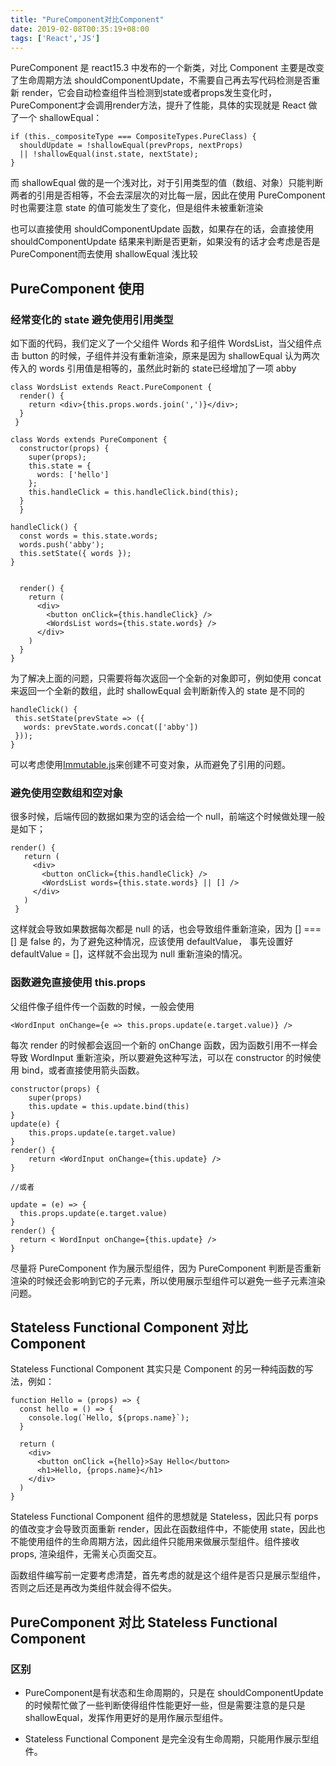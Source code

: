 ```yaml
---
title: "PureComponent对比Component"
date: 2019-02-08T00:35:19+08:00
tags: ['React','JS']
---
```


PureComponent 是 react15.3 中发布的一个新类，对比 Component 主要是改变了生命周期方法 shouldComponentUpdate，不需要自己再去写代码检测是否重新 render，它会自动检查组件当检测到state或者props发生变化时，PureComponent才会调用render方法，提升了性能，具体的实现就是 React 做了一个 shallowEqual：

```
if (this._compositeType === CompositeTypes.PureClass) {
  shouldUpdate = !shallowEqual(prevProps, nextProps)
  || !shallowEqual(inst.state, nextState);
}
```

而 shallowEqual 做的是一个浅对比，对于引用类型的值（数组、对象）只能判断两者的引用是否相等，不会去深层次的对比每一层，因此在使用 PureComponent 时也需要注意 state 的值可能发生了变化，但是组件未被重新渲染

也可以直接使用 shouldComponentUpdate 函数，如果存在的话，会直接使用 shouldComponentUpdate 结果来判断是否更新，如果没有的话才会考虑是否是 PureComponent而去使用 shallowEqual 浅比较

## PureComponent 使用

### 经常变化的 state 避免使用引用类型

如下面的代码，我们定义了一个父组件 Words 和子组件 WordsList，当父组件点击 button 的时候，子组件并没有重新渲染，原来是因为 shallowEqual 认为两次传入的 words 引用值是相等的，虽然此时新的 state已经增加了一项 abby

```
class WordsList extends React.PureComponent {
  render() {
    return <div>{this.props.words.join(',')}</div>;
  }
 }

class Words extends PureComponent {
  constructor(props) {
    super(props);
    this.state = {
      words: ['hello']
    };
    this.handleClick = this.handleClick.bind(this);
  }
  }

handleClick() {
  const words = this.state.words;
  words.push('abby');
  this.setState({ words });
}


  render() {
    return (
      <div>
        <button onClick={this.handleClick} />
        <WordsList words={this.state.words} />
      </div>
    )
  }
}
```

 为了解决上面的问题，只需要将每次返回一个全新的对象即可，例如使用 concat 来返回一个全新的数组，此时 shallowEqual 会判断新传入的 state 是不同的

 ```
handleClick() {
  this.setState(prevState => ({
    words: prevState.words.concat(['abby'])
  }));
}
 ```

可以考虑使用[Immutable.js](https://facebook.github.io/immutable-js/)来创建不可变对象，从而避免了引用的问题。

 ### 避免使用空数组和空对象

 很多时候，后端传回的数据如果为空的话会给一个 null，前端这个时候做处理一般是如下；

 ```
render() {
    return (
      <div>
        <button onClick={this.handleClick} />
        <WordsList words={this.state.words} || [] />
      </div>
    )
  }
 ```

这样就会导致如果数据每次都是 null 的话，也会导致组件重新渲染，因为 []
=== [] 是 false 的，为了避免这种情况，应该使用 defaultValue， 事先设置好 defaultValue = []，这样就不会出现为 null 重新渲染的情况。

### 函数避免直接使用 this.props

父组件像子组件传一个函数的时候，一般会使用

```
<WordInput onChange={e => this.props.update(e.target.value)} />
```

每次 render 的时候都会返回一个新的 onChange 函数，因为函数引用不一样会导致 WordInput 重新渲染，所以要避免这种写法，可以在 constructor 的时候使用 bind，或者直接使用箭头函数。
```
constructor(props) {
    super(props)
    this.update = this.update.bind(this)
}
update(e) {
    this.props.update(e.target.value)
}
render() {
    return <WordInput onChange={this.update} />
}

//或者

update = (e) => {
  this.props.update(e.target.value)
}
render() {
  return < WordInput onChange={this.update} />
}
```

尽量将 PureComponent 作为展示型组件，因为 PureComponent 判断是否重新渲染的时候还会影响到它的子元素，所以使用展示型组件可以避免一些子元素渲染问题。

## Stateless Functional Component 对比 Component

Stateless Functional Component 其实只是 Component 的另一种纯函数的写法，例如：

```
function Hello = (props) => {
  const hello = () => {
    console.log(`Hello, ${props.name}`);
  }

  return (
    <div>
      <button onClick ={hello}>Say Hello</button>
      <h1>Hello, {props.name}</h1>
    </div>
  )
}
```

Stateless Functional Component 组件的思想就是 Stateless，因此只有 porps 的值改变才会导致页面重新 render，因此在函数组件中，不能使用 state，因此也不能使用组件的生命周期方法，因此组件只能用来做展示型组件。组件接收 props, 渲染组件，无需关心页面交互。

函数组件编写前一定要考虑清楚，首先考虑的就是这个组件是否只是展示型组件，否则之后还是再改为类组件就会得不偿失。


## PureComponent 对比 Stateless Functional Component

### 区别

- PureComponent是有状态和生命周期的，只是在 shouldComponentUpdate 的时候帮忙做了一些判断使得组件性能更好一些，但是需要注意的是只是 shallowEqual，发挥作用更好的是用作展示型组件。

- Stateless Functional Component 是完全没有生命周期，只能用作展示型组件。